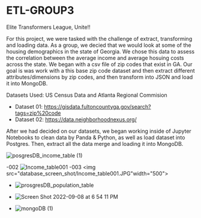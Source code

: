 # ETL-GROUP3

Elite Transformers League, Unite!!


For this project, we were tasked with the challenge of extract, transforming and loading data. As a group, we decied that we would look at some of the housing demographics in the state of Georgia. We chose this data to assess the correlation between the average income and average hosuing costs across the state. We began with a csv file of zip codes that exist in GA. Our goal is was work with a this base zip code dataset and then extract different attributes/dimensions by zip codes, and then transform into JSON and load it into MongoDB.


Datasets Used: US Census Data and Atlanta Regional Commision
 - Dataset 01: https://gisdata.fultoncountyga.gov/search?tags=zip%20code
 - Dataset 02: https://data.neighborhoodnexus.org/
 


After we had decided on our datasets, we began working inside of Jupyter Notebooks to clean data by Panda & Python, as well as load dataset into Postgres. Then, extract all the data merge and loading it into MongoDB.

![posgresDB_income_table (1)](https://user-images.githubusercontent.com/107006423/189247984-a0a2e85a-76a7-4a99-a42e-4b0a013824d8.png)
 
-002 ![Income_table001](https://user-images.githubusercontent.com/30300016/189247499-1f91617f-1d79-4558-a277-e0b52326c55b.JPG)
-003 <img src="database_screen_shot/Income_table001.JPG"width="500">

- ![prosgresDB_population_table](https://user-images.githubusercontent.com/107006423/189239698-92aaf650-70a9-43f4-a45f-c6e6ca59e023.png)

- ![Screen Shot 2022-09-08 at 6 54 11 PM](https://user-images.githubusercontent.com/107006423/189240045-892b2515-0697-4c38-964f-80337efaca77.png)

- ![mongoDB (1)](https://user-images.githubusercontent.com/107006423/189240253-d2ed274c-c699-487e-a4bd-93892828f369.png)

